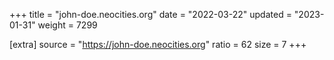 +++
title = "john-doe.neocities.org"
date = "2022-03-22"
updated = "2023-01-31"
weight = 7299

[extra]
source = "https://john-doe.neocities.org"
ratio = 62
size = 7
+++
